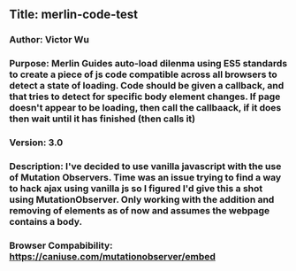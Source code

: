 ##  Title: merlin-code-test
###  Author: Victor Wu
###  Purpose: Merlin Guides auto-load dilenma using ES5 standards to create a piece of js code compatible across all browsers to detect a state of loading. Code should be given a callback, and that tries to detect for specific body element changes. If page doesn't appear to be loading, then call the callbaack, if it does then wait until it has finished (then calls it)
###  Version: 3.0
###  Description: I've decided to use vanilla javascript with the use of Mutation Observers. Time was an issue trying to find a way to hack ajax using vanilla js so I figured I'd give this a shot using MutationObserver. Only working with the addition and removing of elements as of now and assumes the webpage contains a body.
###  Browser Compabibility: https://caniuse.com/mutationobserver/embed
